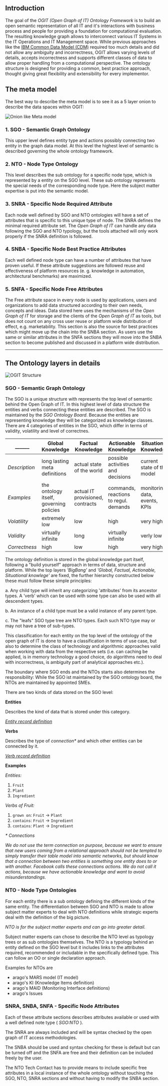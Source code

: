 ## Introduction

The goal of the _OGIT (Open Graph of IT) Ontology Framework_ is to build an open semantic representation of all IT and it's interactions with business process and people for providing a foundation for computational evaluation. The resulting knowledge graph allows to interconnect various IT Systems in the IT Operations and IT Management space. While previous approaches like the [IBM Common Data Model (CDM)](https://www.ibm.com/developerworks/mydeveloperworks/groups/service/html/communityview?communityUuid=e1effee6-69a2-4c91-90aa-347f79d0030e) required too much details and did not allow any ambiguity and incorrectness, OGIT allows varying levels of details, accepts incorrectness and supports different classes of data to allow proper handling from a computational perspective. The ontology structure is designed for providing a common, best practice approach, thought giving great flexibility and extensibility for every implementor.  

## The meta model

The best way to describe the meta model is to see it as a 5 layer onion to describe the data spaces within OGIT:

![Onion like Meta model](https://github.com/arago/graphIT-ontology/raw/master/Wiki/imgs/Onion.png)

### 1. SGO - Semantic Graph Ontology

This upper level defines entity type and actions possibly connecting two entity in the graph data model. At this level the highest level of semantic is described governing the whole ontology framework.

### 2. NTO - Node Type Ontology

This level describes the sub ontology for a specific node type, which is represented by a entity on the SGO level. These sub ontology represents the special needs of the corresponding node type. Here the subject matter expertise is put into the semantic model.

### 3. SNRA - Specific Node Required Attribute

Each node well defined by SGO and NTO ontologies will have a set of attributes that is specific to this unique type of node. The SNRA defines the minimal required attribute set. The _Open Graph of IT_ can handle any data following the SGO and NTO typology, but the tools attached will only work properly if the SNRA definition is followed.

### 4. SNBA - Specific Node Best Practice Attributes

Each well defined node type can have a number of attributes that have proven useful. If these attribute suggestions are followed reuse and effectiveness of platform resources (e. g. knowledge in automation, architectural benchmarks) are maximized.

### 5. SNFA - Specific Node Free Attributes 

The Free attribute space in every node is used by applications, users and organizations to add data structured according to their own needs, concepts and ideas. Data stored here uses the mechanisms of the _Open Graph of IT_ for storage and the clients of the _Open Graph of IT_ as tools, but does not count on any cross user reuse or platform wide distribution of effect, e.g. marketability. This section is also the source for best practices which might move up the chain into the SNBA section. As users use the same or similar attributes in the SNFA sections they will move into the SNBA section to become published and discussed in a platform wide distribution.

***

## The Ontology layers in details

![OGIT Structure](https://github.com/arago/graphIT-ontology/raw/master/Wiki/imgs/OGIT_Structure_0.2.png)


### SGO - Semantic Graph Ontology

The SGO is a unique structure with represents the top level of semantic behind the Open Graph of IT. In this highest level of data structure the entities and verbs connecting these entities are described. The SGO is maintained by the _SGO Ontology Board_. Because the entities are representing knowledge they will be categorized as knowledge classes. There are 4 categories of entities in the SGO, which differ in terms of validity, volatility and level of correctnes.

______ | Global Knowledge | Factual Knowledge | Actionable Knowledge|Situational Knowledge
------ | --------------- | --------------- | --------------- | --------------- | 
_Description_ | long lasting meta definitions | actual state of the world | possible activities and decisions | current state of the model
_Examples_ | the ontology itself, governing policies | actual IT provisioned, contracts | commands, reactions to regul. demands | monitoring data, events, KPIs
_Volatility_ | extremely low | low | high | very high
_Validity_ | virtually infinite | long | virtually infinite | verly low
_Correctness_ | high | low | high | very high

The ontology definition is stored in the global knowledge part itself, following a "build yourself" approach in terms of data, structure and platform. While the top layers _'BigBang'_ and _'Global, Factual, Actionable, Situational knowlege'_ are fixed, the further hierarchy constructed below these must follow these simple principles:

a. Any child type will inherit any categorizing 'attributes' from its ancestor types. A 'verb' which can be used with some type can also be used with all descendent types.  

b. An instance of a child type must be a valid instance of any parent type.  

c. The "leafs" SGO type tree are NTO types. Each such NTO type may or may not have a tree of sub-types.

This classification for each entity on the top level of the ontology of the open graph of IT is done to have a classification in terms of use case, but also to determine the class of technology and algorithmic approaches valid when working with data from the respective sets (i.e. can caching be applied, is in memory technology a good choice, do algorithms need to deal with incorrectness, is ambiguity part of analytical approaches etc.). 

The boundary where SGO ends and the NTOs starts also determines the responsibility: While the SGO ist maintained by the SGO ontology board, the NTOs are maintained by appointed SMEs.

There are two kinds of data stored on the SGO level:

**Entities**

Describes the kind of data that is stored under this category.

_[Entity record definition](OGIT-ontology-details#entity-definitions)_

**Verbs**

Describes the type of _connection*_ and which other entities can be connected by it. 

_[Verb record definition](OGIT-ontology-details#verb-definitions)_

**Examples**

_Entities:_  
1.	`Fruit`  
2.	`Plant`  
3.	`Ingredient`  

_Verbs of Fruit:_  
1.	`grown on`:     `Fruit` -> `Plant`  
2.	`contains`:   	`Fruit` -> `Ingredient`  
3.	`contains`:	`Plant` -> `Ingredient`  

_*_ _Connections_

_We do not use the term connection on purpose, because we want to ensure that new users coming from a relational approach should not be tempted to simply transfer their table model into semantic networks, but should know that a connection between two entities is something one entity does to or with another. Facebook calls these connections actions. We do not call it actions, because we have actionable knowledge and want to avoid misunderstandings._ 

### NTO - Node Type Ontologies

For each entity there is a sub ontology defining the different kinds of the same entity. The differentiation between SGO and NTO is made to allow subject matter experts to deal with NTO definitions while strategic experts deal with the definition of the big picture. 

_NTO is for the subject matter experts and can go into greater detail._

Subject matter experts can chose to describe the NTO level as typology trees or as sub ontologies themselves. The NTO is a typology behind an entity defined on the SGO level but it includes links to the attributes required, recommended or includable in the specifically defined type. This can follow an OO or single declaration approach. 

Examples for NTOs are

* arago's MARS model (IT model)
* arago's KI (Knowledge Items definition)
* arago's MAID (Monitoring Interface definitions)
* arago's Issues 

### SNRA, SNBA, SNFA - Specific Node Attributes 

Each of these attribute sections describes attributes available or used with a well defined note type ( _SGO:NTO_ ).  

The SNRA are always included and will be syntax checked by the open graph of IT access methodologies.  

The SNBA should be used and syntax checking for these is default but can be turned off and the SNFA are free and their definition can be included freely by the user. 

The NTO Tech Contact has to provide means to include specific free attributes in a local instance of the whole ontology without touching the SGO, NTO, SNRA sections and without having to modify the SNBA section. 